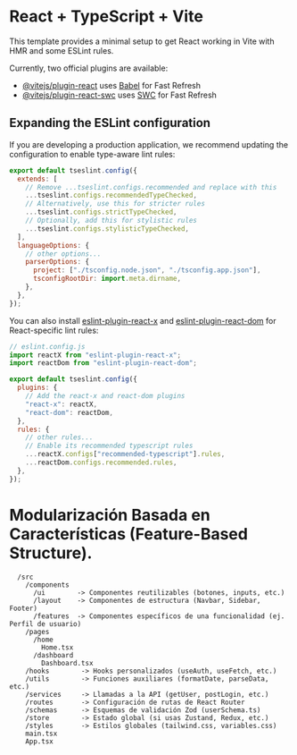 # React + TypeScript + Vite

This template provides a minimal setup to get React working in Vite with HMR and some ESLint rules.

Currently, two official plugins are available:

- [@vitejs/plugin-react](https://github.com/vitejs/vite-plugin-react/blob/main/packages/plugin-react/README.md) uses [Babel](https://babeljs.io/) for Fast Refresh
- [@vitejs/plugin-react-swc](https://github.com/vitejs/vite-plugin-react-swc) uses [SWC](https://swc.rs/) for Fast Refresh

## Expanding the ESLint configuration

If you are developing a production application, we recommend updating the configuration to enable type-aware lint rules:

```js
export default tseslint.config({
  extends: [
    // Remove ...tseslint.configs.recommended and replace with this
    ...tseslint.configs.recommendedTypeChecked,
    // Alternatively, use this for stricter rules
    ...tseslint.configs.strictTypeChecked,
    // Optionally, add this for stylistic rules
    ...tseslint.configs.stylisticTypeChecked,
  ],
  languageOptions: {
    // other options...
    parserOptions: {
      project: ["./tsconfig.node.json", "./tsconfig.app.json"],
      tsconfigRootDir: import.meta.dirname,
    },
  },
});
```

You can also install [eslint-plugin-react-x](https://github.com/Rel1cx/eslint-react/tree/main/packages/plugins/eslint-plugin-react-x) and [eslint-plugin-react-dom](https://github.com/Rel1cx/eslint-react/tree/main/packages/plugins/eslint-plugin-react-dom) for React-specific lint rules:

```js
// eslint.config.js
import reactX from "eslint-plugin-react-x";
import reactDom from "eslint-plugin-react-dom";

export default tseslint.config({
  plugins: {
    // Add the react-x and react-dom plugins
    "react-x": reactX,
    "react-dom": reactDom,
  },
  rules: {
    // other rules...
    // Enable its recommended typescript rules
    ...reactX.configs["recommended-typescript"].rules,
    ...reactDom.configs.recommended.rules,
  },
});
```

# Modularización Basada en Características (Feature-Based Structure).

```
  /src
    /components
      /ui        -> Componentes reutilizables (botones, inputs, etc.)
      /layout    -> Componentes de estructura (Navbar, Sidebar, Footer)
      /features  -> Componentes específicos de una funcionalidad (ej. Perfil de usuario)
    /pages
      /home
        Home.tsx
      /dashboard
        Dashboard.tsx
    /hooks        -> Hooks personalizados (useAuth, useFetch, etc.)
    /utils        -> Funciones auxiliares (formatDate, parseData, etc.)
    /services     -> Llamadas a la API (getUser, postLogin, etc.)
    /routes       -> Configuración de rutas de React Router
    /schemas      -> Esquemas de validación Zod (userSchema.ts)
    /store        -> Estado global (si usas Zustand, Redux, etc.)
    /styles       -> Estilos globales (tailwind.css, variables.css)
    main.tsx
    App.tsx
```
